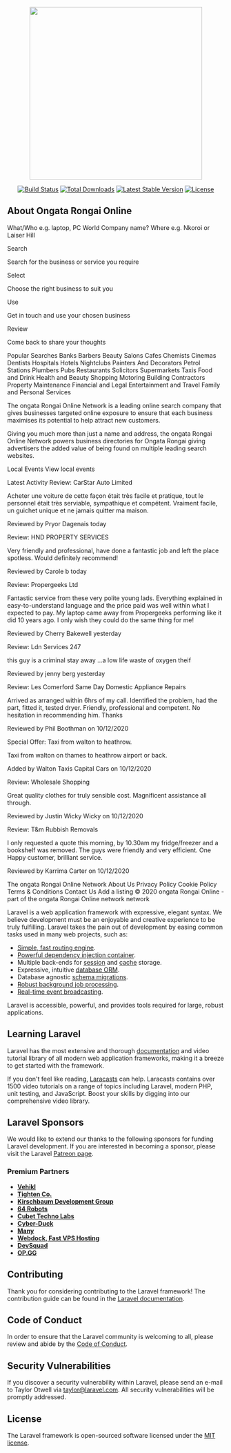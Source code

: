 <p align="center"><a href="https://laravel.com" target="_blank"><img src="https://raw.githubusercontent.com/laravel/art/master/logo-lockup/5%20SVG/2%20CMYK/1%20Full%20Color/laravel-logolockup-cmyk-red.svg" width="400"></a></p>

<p align="center">
<a href="https://travis-ci.org/laravel/framework"><img src="https://travis-ci.org/laravel/framework.svg" alt="Build Status"></a>
<a href="https://packagist.org/packages/laravel/framework"><img src="https://img.shields.io/packagist/dt/laravel/framework" alt="Total Downloads"></a>
<a href="https://packagist.org/packages/laravel/framework"><img src="https://img.shields.io/packagist/v/laravel/framework" alt="Latest Stable Version"></a>
<a href="https://packagist.org/packages/laravel/framework"><img src="https://img.shields.io/packagist/l/laravel/framework" alt="License"></a>
</p>

## About Ongata Rongai Online

What/Who
e.g. laptop, PC World
Company name?
Where
e.g. Nkoroi or Laiser Hill

Search

Search for the business or service you require

Select

Choose the right business to suit you

Use

Get in touch and use your chosen business

Review

Come back to share your thoughts

Popular Searches
Banks
Barbers
Beauty Salons
Cafes
Chemists
Cinemas
Dentists
Hospitals
Hotels
Nightclubs
Painters And Decorators
Petrol Stations
Plumbers
Pubs
Restaurants
Solicitors
Supermarkets
Taxis
Food and Drink
Health and Beauty
Shopping
Motoring
Building Contractors
Property Maintenance
Financial and Legal
Entertainment and Travel
Family and Personal Services

The ongata Rongai Online Network is a leading online search company that gives businesses targeted online exposure to ensure that each business maximises its potential to help attract new customers.

Giving you much more than just a name and address, the ongata Rongai Online Network powers business directories for Ongata Rongai giving advertisers the added value of being found on multiple leading search websites.

Local Events
View local events

Latest Activity
Review: CarStar Auto Limited

Acheter une voiture de cette fa&ccedil;on &eacute;tait tr&egrave;s facile et pratique, tout le personnel &eacute;tait tr&egrave;s serviable, sympathique et comp&eacute;tent. Vraiment facile, un guichet unique et ne jamais quitter ma maison.

Reviewed by Pryor Dagenais today

Review: HND PROPERTY SERVICES

Very friendly and professional, have done a fantastic job and left the place spotless. Would definitely recommend!

Reviewed by Carole b today

Review: Propergeeks Ltd

Fantastic service from these very polite young lads. Everything explained in easy-to-understand language and the price paid was well within what I expected to pay. My laptop came away from Propergeeks performing like it did 10 years ago. I only wish they could do the same thing for me!

Reviewed by Cherry Bakewell yesterday

Review: Ldn Services 247

this guy is a criminal stay away ...a low life waste of oxygen theif

Reviewed by jenny berg yesterday

Review: Les Comerford Same Day Domestic Appliance Repairs

Arrived as arranged within 6hrs of my call. Identified the problem, had the part, fitted it, tested dryer. Friendly, professional and competent. No hesitation in recommending him. Thanks

Reviewed by Phil Boothman on 10/12/2020

Special Offer: Taxi from walton to heathrow.

Taxi from walton on thames to heathrow airport or back.

Added by Walton Taxis Capital Cars on 10/12/2020

Review: Wholesale Shopping

Great quality clothes for truly sensible cost. Magnificent assistance all through.

Reviewed by Justin Wicky Wicky on 10/12/2020

Review: T&m Rubbish Removals

I only requested a quote this morning, by 10.30am my fridge/freezer and a bookshelf was removed. The guys were friendly and very efficient. One Happy customer, brilliant service.

Reviewed by Karrima Carter on 10/12/2020

The ongata Rongai Online Network
About Us
Privacy Policy
Cookie Policy
Terms & Conditions
Contact Us
Add a listing
© 2020 ongata Rongai Online - part of the ongata Rongai Online network network

Laravel is a web application framework with expressive, elegant syntax. We believe development must be an enjoyable and creative experience to be truly fulfilling. Laravel takes the pain out of development by easing common tasks used in many web projects, such as:

-   [Simple, fast routing engine](https://laravel.com/docs/routing).
-   [Powerful dependency injection container](https://laravel.com/docs/container).
-   Multiple back-ends for [session](https://laravel.com/docs/session) and [cache](https://laravel.com/docs/cache) storage.
-   Expressive, intuitive [database ORM](https://laravel.com/docs/eloquent).
-   Database agnostic [schema migrations](https://laravel.com/docs/migrations).
-   [Robust background job processing](https://laravel.com/docs/queues).
-   [Real-time event broadcasting](https://laravel.com/docs/broadcasting).

Laravel is accessible, powerful, and provides tools required for large, robust applications.

## Learning Laravel

Laravel has the most extensive and thorough [documentation](https://laravel.com/docs) and video tutorial library of all modern web application frameworks, making it a breeze to get started with the framework.

If you don't feel like reading, [Laracasts](https://laracasts.com) can help. Laracasts contains over 1500 video tutorials on a range of topics including Laravel, modern PHP, unit testing, and JavaScript. Boost your skills by digging into our comprehensive video library.

## Laravel Sponsors

We would like to extend our thanks to the following sponsors for funding Laravel development. If you are interested in becoming a sponsor, please visit the Laravel [Patreon page](https://patreon.com/taylorotwell).

### Premium Partners

-   **[Vehikl](https://vehikl.com/)**
-   **[Tighten Co.](https://tighten.co)**
-   **[Kirschbaum Development Group](https://kirschbaumdevelopment.com)**
-   **[64 Robots](https://64robots.com)**
-   **[Cubet Techno Labs](https://cubettech.com)**
-   **[Cyber-Duck](https://cyber-duck.co.uk)**
-   **[Many](https://www.many.co.uk)**
-   **[Webdock, Fast VPS Hosting](https://www.webdock.io/en)**
-   **[DevSquad](https://devsquad.com)**
-   **[OP.GG](https://op.gg)**

## Contributing

Thank you for considering contributing to the Laravel framework! The contribution guide can be found in the [Laravel documentation](https://laravel.com/docs/contributions).

## Code of Conduct

In order to ensure that the Laravel community is welcoming to all, please review and abide by the [Code of Conduct](https://laravel.com/docs/contributions#code-of-conduct).

## Security Vulnerabilities

If you discover a security vulnerability within Laravel, please send an e-mail to Taylor Otwell via [taylor@laravel.com](mailto:taylor@laravel.com). All security vulnerabilities will be promptly addressed.

## License

The Laravel framework is open-sourced software licensed under the [MIT license](https://opensource.org/licenses/MIT).
